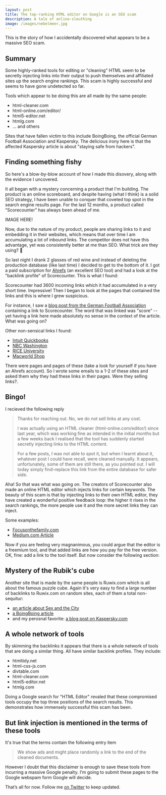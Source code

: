 ```yaml
---
layout: post
title: The top-ranking HTML editor on Google is an SEO scam
description: A tale of online-sleuthing
image: /images/nebelmeer.jpg
---
```



This is the story of how I accidentally discovered what appears to be a massive SEO scam.

## Summary
Some highly-ranked tools for editing or "cleaning" HTML seem to be secretly injecting links into their output to push themselves and 
affiliated sites up the search engine rankings. This scam is highly successful and seems to have gone undetected so far.

Tools which appear to be doing this are all made by the same people:

* html-cleaner.com
* html-online.com/editor/
* html5-editor.net
* htmlg.com
* ... and others

Sites that have fallen victim to this include BoingBoing, the official German Football Association and Kaspersky. The delicious irony here is that the affected Kaspersky article is about "staying safe from hackers".  

## Finding something fishy

So here's a blow-by-blow account of how I made this disovery, along with the evidence I uncovered.

It all began with a mystery concerning a product that I'm building. The product is an online scoreboard, and despite having (what I think) is a solid SEO strategy, I have been unable to conquer that coveted top spot in the search engine results page. For the last 12 months, a product called "Scorecounter" has always been ahead of me.

IMAGE HERE!

Now, due to the nature of my product, people are sharing links to it and embedding it in their websites, which means that over time I am accumulating a lot of inbound links. The competitor does not have this advantage, yet was consistently better at me than SEO. What trick are they using? 🤔

So last night I drank 2 glasses of red wine and instead of deleting the production database (like last time) I decided to get to the bottom of it. I got a paid subscription for [Ahrefs](https://ahrefs.com/) (an excellent SEO tool) and had a look at the "backlink profile" of Scorecounter. This is what I found:

Scorecounter had 3600 incoming links which it had accumulated in a very short time. Impressive! Then I began to look at the pages that contained the links and this is where I grew suspicious.

For instance, I saw a [blog post from the German Football Association](https://www.dfb.de/en/news/detail/loew-ter-stegen-will-be-in-goal-225988/?no_cache=1) containing a link to Scorecounter. The word that was linked was "score" -- yet having a link here made absolutely no sense in the context of the article. What was going on?

Other non-sensical links I found:

* [Intuit Quickbooks](https://quickbooks.intuit.com/au/quickbooks-online-accountant/package-offer/terms/)
* [NBC Washington](https://www.nbcwashington.com/news/sports/nbcsports/lars-eller-says-tom-wilsons-hits-in-scrum-with-rangers-werent-a-big-deal/2660863/)
* [RICE University](https://csweb.rice.edu/academics/graduate-programs/online-mds/faqs)
* [Macworld Shop](https://shop.macworld.com/sales/lenovo-mirage-ar-ar-7562b-headset-4-3-display-marvel-dimension-of-heroes-new)

There were pages and pages of these (take a look for yourself if you have an Ahrefs account). So I wrote some emails to a 1-2 of these sites and asked them why they had these links in their pages. Were they selling links?.

## Bingo!

I recieved the following reply

>Thanks for reaching out. No, we do not sell links at any cost. 
>
>I was actually using an HTML cleaner (html-online.com/editor/) since last year, which was working fine as intended in the initial months but a few weeks back I realised that the tool has suddenly started secretly injecting links to the HTML content.
> 
>For a few posts, I was not able to spot it, but when I learnt about it, whatever post I could have recall, were cleaned manually. It appears, unfortunately, some of them are still there, as you pointed out. I will today simply find-replace this link from the entire database for safer side.

Aha! So that was what was going on. The creators of Scorecounter also made an online HTML editor which injects links for certain keywords. The beauty of this scam is that by injecting links to their own HTML editor, they have created a wonderful positive feedback loop: the higher it rises in the search rankings, the more people use it and the more secret links they can inject.

Some examples:

* [Focusonthefamily.com](https://www.focusonthefamily.com/get-help/codependency-what-is-it/)
* [Medium.com Article](https://medium.com/@johnsteve2879/salicylamide-market-business-strategies-2020-2025-pointing-to-capture-industry-growth-rate-risk-c9e46e277951)

Now if you are feeling very magnanimous, you could argue that the editor is a freemium tool, and that added links are how you pay for the free version. OK, fine: add a link to the tool itself. But now consider the following section:

## Mystery of the Rubik's cube
Another site that is made by the same people is Ruwix.com which is all about the famous puzzle cube. Again it's very easy to find a large number of backlinks to Ruwix.com on random sites, each of them a total non-sequitur:

* [an article about Sex and the City](https://www.complex.com/pop-culture/2018/02/kim-cattrall-tells-sarah-jessica-parker-stop-exploiting-tragedy)
* [a BoingBoing article](https://boingboing.net/2017/06/27/a-review-of-cosmic-trigger-a.html)
* and my perosnal favorite: [a blog post on Kaspersky.com](https://www.kaspersky.com/resource-center/threats/coronavirus-how-to-stay-safe-hackers-scammers)


## A whole network of tools
By skimming the backlinks it appears that there is a whole network of tools that are doing a similar thing. All have similar backlink profiles. They include:

* htmltidy.net
* html-css-js.com
* divtable.com
* html-cleaner.com
* html5-editor.net
* htmlg.com

Doing a Google search for "HTML Editor" revaled that these compromised tools occupy the top three positions of the search results. This demonstrates how immensely successful this scam has been.

## But link injection is mentioned in the terms of these tools

It's true that the terms contain the following entry item
> We show ads and might place randomly a link to the end of the cleaned documents.

However I doubt that this disclaimer is enough to save these tools from incurring a massive Google penalty. I'm going to submit these pages to the Google webspam form Google will decide.

That’s all for now. Follow me [on Twitter](https://twitter.com/wrede) to keep updated.
